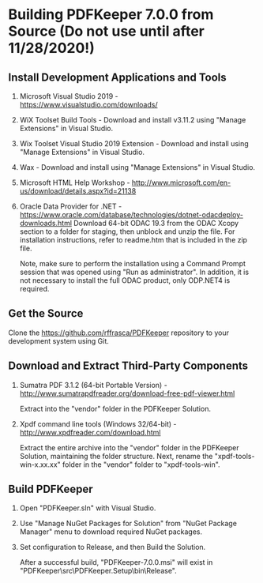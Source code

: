 # Building PDFKeeper 7.0.0 from Source (Do not use until after 11/28/2020!)

##  Install Development Applications and Tools
1. Microsoft Visual Studio 2019 - https://www.visualstudio.com/downloads/
2. WiX Toolset Build Tools - Download and install v3.11.2 using "Manage Extensions" in Visual Studio.
3. Wix Toolset Visual Studio 2019 Extension - Download and install using "Manage Extensions" in Visual Studio.
4. Wax - Download and install using "Manage Extensions" in Visual Studio.
5. Microsoft HTML Help Workshop - http://www.microsoft.com/en-us/download/details.aspx?id=21138
6. Oracle Data Provider for .NET - https://www.oracle.com/database/technologies/dotnet-odacdeploy-downloads.html
    Download 64-bit ODAC 19.3 from the ODAC Xcopy section to a folder for staging, then unblock and unzip the file.
    For installation instructions, refer to readme.htm that is included in the zip file.
    
    Note, make sure to perform the installation using a Command Prompt session that was opened using "Run as administrator". In addition, it is not necessary to install the full ODAC product, only ODP.NET4 is required.

## Get the Source
Clone the https://github.com/rffrasca/PDFKeeper repository to your development system using Git.

## Download and Extract Third-Party Components
1. Sumatra PDF 3.1.2 (64-bit Portable Version) - http://www.sumatrapdfreader.org/download-free-pdf-viewer.html
    
    Extract into the "vendor" folder in the PDFKeeper Solution.
2. Xpdf command line tools (Windows 32/64-bit) - http://www.xpdfreader.com/download.html

    Extract the entire archive into the "vendor" folder in the PDFKeeper Solution, maintaining the folder structure. Next, rename the "xpdf-tools-win-x.xx.xx" folder in the "vendor" folder to "xpdf-tools-win".

## Build PDFKeeper
1. Open "PDFKeeper.sln" with Visual Studio.
2. Use "Manage NuGet Packages for Solution" from "NuGet Package Manager" menu to download required NuGet packages.
3. Set configuration to Release, and then Build the Solution.

    After a successful build, "PDFKeeper-7.0.0.msi" will exist in "PDFKeeper\src\PDFKeeper.Setup\bin\Release".
